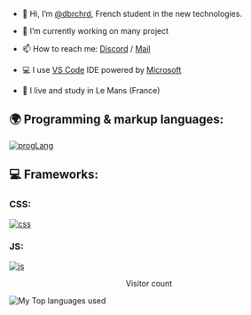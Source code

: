 - 👋 Hi, I’m [@dbrchrd](https://github.com/dbrchrd), French student in the new technologies.


- 🔭 I’m currently working on many project
- 📫 How to reach me: [Discord](https://info-gh.glitch.me/DB_3691_DISCORD_TAG) / [Mail](https://info-gh.glitch.me/DB_5809_MAIL_GH)
- 💻 I use [VS Code](https://code.visualstudio.com) IDE powered by [Microsoft](https://microsoft.com/fr-fr/)
- 🥖 I live and study in Le Mans (France)


## 🌍 Programming & markup languages:
[![progLang](https://skillicons.dev/icons?i=ts,js,nodejs,html,css,py,cpp&theme=dark)](https://github.com/dbrchrd)

  
## 💻 Frameworks:

  ### CSS:
  [![css](https://skillicons.dev/icons?i=scss&theme=dark)](https://github.com/dbrchrd)
  
  ### JS:
  [![js](https://skillicons.dev/icons?i=vue,nuxtjs,vite,express,electron&theme=dark)](https://github.com/dbrchrd)
  
<p align="center"> 
  Visitor count<br>
  <img src="https://profile-counter.glitch.me/dbrchrd/count.svg" alt />
</p>

<!---<
img align="left" alt="My Github Stats" src="https://github-readme-stats.vercel.app/api?username=dbrchrd&show_icons=true&hide_border=true&theme=discord_old_blurple" />
-->
<img align="left" alt="My Top languages used" src="https://github-readme-stats.vercel.app/api/top-langs/?username=dbrchrd&theme=discord_old_blurple" />

<!---
- 👀 I’m interested in ...
- 🌱 I’m currently learning ...
- 💞️ I’m looking to collaborate on ...
- 📫 How to reach me ...
--->
<!---
dbrchrd/dbrchrd is a ✨ special ✨ repository because its `README.md` (this file) appears on your GitHub profile.
You can click the Preview link to take a look at your changes.
--->